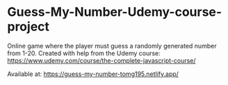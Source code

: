 # Guess-My-Number-Udemy-course-project

Online game where the player must guess a randomly generated number from 1-20. Created with help from the Udemy course: https://www.udemy.com/course/the-complete-javascript-course/

Available at: https://guess-my-number-tomg195.netlify.app/
